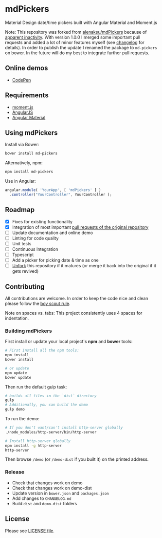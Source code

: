 # mdPickers
Material Design date/time pickers built with Angular Material and Moment.js

Note: This repository was forked from [alenaksu/mdPickers](https://github.com/alenaksu/mdPickers) because of [apparent inactivity](https://github.com/alenaksu/mdPickers/issues/192). With version 1.0.0 I merged some important pull requests and added a lot of minor features myself (see [changelog](https://github.com/dpoetzsch/md-pickers/blob/master/CHANGELOG.md) for details). In order to publish the update I renamed the package to `md-pickers` on bower. In the future will do my best to integrate further pull requests.

## Online demos

* [CodePen](https://codepen.io/dpoetzsch/full/NgJXjR/)

## Requirements

* [moment.js](http://momentjs.com/)
* [AngularJS](https://angularjs.org/)
* [Angular Material](https://material.angularjs.org/)

## Using mdPickers

Install via Bower:

```bash
bower install md-pickers
```

Alternatively, npm:

```bash
npm install md-pickers
```

Use in Angular:
```javascript
angular.module( 'YourApp', [ 'mdPickers' ] )
  .controller("YourController", YourController );
```

## Roadmap

- [x] Fixes for existing functionality
- [x] Integration of most important [pull requests of the original repository](https://github.com/alenaksu/mdPickers/pulls)
- [ ] Update documentation and online demo
- [ ] Linting for code quality
- [ ] Unit tests
- [ ] Continuous Integration
- [ ] Typescript
- [ ] Add a picker for picking date & time as one
- [ ] [Unfork](https://stackoverflow.com/a/44140289/3594403) this repository if it matures (or merge it back into the original if it gets revived)

## Contributing

All contributions are welcome. In order to keep the code nice and clean please follow the [boy scout rule](http://programmer.97things.oreilly.com/wiki/index.php/The_Boy_Scout_Rule).

Note on spaces vs. tabs: This project consistently uses 4 spaces for indentation.

### Building mdPickers

First install or update your local project's __npm__ and __bower__ tools:

```bash
# First install all the npm tools:
npm install
bower install

# or update
npm update
bower update
```

Then run the default gulp task:

```bash
# builds all files in the `dist` directory
gulp
# Additionally, you can build the demo
gulp demo
```

To run the demo:
```bash
# If you don't want/can't install http-server globally
./node_modules/http-server/bin/http-server

# Install http-server globally
npm install -g http-server
http-server
```

Then browse `/demo` (or `/demo-dist` if you built it) on the printed address.

### Release

- Check that changes work on demo
- Check that changes work on demo-dist
- Update version in `bower.json` and `packages.json`
- Add changes to `CHANGELOG.md`
- Build `dist` and `demo-dist` folders

## License

Please see [LICENSE file](https://github.com/dpoetzsch/md-pickers/blob/master/LICENSE).
